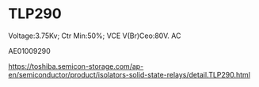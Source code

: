 # TLP290
Voltage:3.75Kv; Ctr Min:50%; VCE V(Br)Ceo:80V. AC

AE01009290

https://toshiba.semicon-storage.com/ap-en/semiconductor/product/isolators-solid-state-relays/detail.TLP290.html
